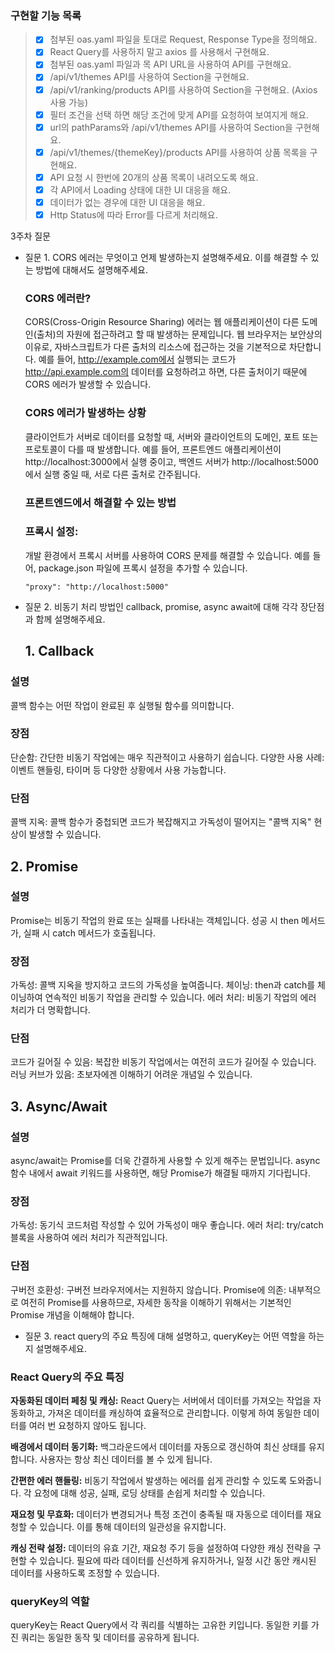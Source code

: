 ### 구현할 기능 목록


> - [x] 첨부된 oas.yaml 파일을 토대로 Request, Response Type을 정의해요.
> - [x] React Query를 사용하지 말고 axios 를 사용해서 구현해요.
> - [x] 첨부된 oas.yaml 파일과 목 API URL을 사용하여 API를 구현해요.
> - [x] /api/v1/themes API를 사용하여 Section을 구현해요.
> - [x] /api/v1/ranking/products API를 사용하여 Section을 구현해요. (Axios 사용 가능)
> - [x] 필터 조건을 선택 하면 해당 조건에 맞게 API를 요청하여 보여지게 해요.
> - [x] url의 pathParams와 /api/v1/themes API를 사용하여 Section을 구현해요.
> - [x] /api/v1/themes/{themeKey}/products API를 사용하여 상품 목록을 구현해요.
> - [x] API 요청 시 한번에 20개의 상품 목록이 내려오도록 해요.
> - [x] 각 API에서 Loading 상태에 대한 UI 대응을 해요.
> - [x] 데이터가 없는 경우에 대한 UI 대응을 해요.
> - [x] Http Status에 따라 Error를 다르게 처리해요.




3주차 질문
- 질문 1. CORS 에러는 무엇이고 언제 발생하는지 설명해주세요. 이를 해결할 수 있는 방법에 대해서도 설명해주세요.
  ### CORS 에러란?
  CORS(Cross-Origin Resource Sharing) 에러는 웹 애플리케이션이 다른 도메인(출처)의 자원에 접근하려고 할 때 발생하는 문제입니다. 웹 브라우저는 보안상의 이유로, 자바스크립트가 다른 출처의 리소스에 접근하는 것을 기본적으로 차단합니다.
  예를 들어, http://example.com에서 실행되는 코드가 http://api.example.com의 데이터를 요청하려고 하면, 다른 출처이기 때문에 CORS 에러가 발생할 수 있습니다.

  ### CORS 에러가 발생하는 상황
  클라이언트가 서버로 데이터를 요청할 때, 서버와 클라이언트의 도메인, 포트 또는 프로토콜이 다를 때 발생합니다.
  예를 들어, 프론트엔드 애플리케이션이 http://localhost:3000에서 실행 중이고, 백엔드 서버가 http://localhost:5000에서 실행 중일 때, 서로 다른 출처로 간주됩니다.

  ### 프론트엔드에서 해결할 수 있는 방법
  ### 프록시 설정:
  개발 환경에서 프록시 서버를 사용하여 CORS 문제를 해결할 수 있습니다.
  예를 들어, package.json 파일에 프록시 설정을 추가할 수 있습니다.
  ```typscript
  "proxy": "http://localhost:5000"
  ```


- 질문 2. 비동기 처리 방법인 callback, promise, async await에 대해 각각 장단점과 함께 설명해주세요.
  ## 1. Callback
### 설명
콜백 함수는 어떤 작업이 완료된 후 실행될 함수를 의미합니다.

### 장점
단순함: 간단한 비동기 작업에는 매우 직관적이고 사용하기 쉽습니다.
다양한 사용 사례: 이벤트 핸들링, 타이머 등 다양한 상황에서 사용 가능합니다.

### 단점
콜백 지옥: 콜백 함수가 중첩되면 코드가 복잡해지고 가독성이 떨어지는 "콜백 지옥" 현상이 발생할 수 있습니다.

## 2. Promise
### 설명
Promise는 비동기 작업의 완료 또는 실패를 나타내는 객체입니다. 성공 시 then 메서드가, 실패 시 catch 메서드가 호출됩니다.

### 장점
가독성: 콜백 지옥을 방지하고 코드의 가독성을 높여줍니다.
체이닝: then과 catch를 체이닝하여 연속적인 비동기 작업을 관리할 수 있습니다.
에러 처리: 비동기 작업의 에러 처리가 더 명확합니다.

### 단점
코드가 길어질 수 있음: 복잡한 비동기 작업에서는 여전히 코드가 길어질 수 있습니다.
러닝 커브가 있음: 초보자에겐 이해하기 어려운 개념일 수 있습니다.

## 3. Async/Await
### 설명
async/await는 Promise를 더욱 간결하게 사용할 수 있게 해주는 문법입니다. async 함수 내에서 await 키워드를 사용하면, 해당 Promise가 해결될 때까지 기다립니다.

### 장점
가독성: 동기식 코드처럼 작성할 수 있어 가독성이 매우 좋습니다.
에러 처리: try/catch 블록을 사용하여 에러 처리가 직관적입니다.

### 단점
구버전 호환성: 구버전 브라우저에서는 지원하지 않습니다.
Promise에 의존: 내부적으로 여전히 Promise를 사용하므로, 자세한 동작을 이해하기 위해서는 기본적인 Promise 개념을 이해해야 합니다.



- 질문 3. react query의 주요 특징에 대해 설명하고, queryKey는 어떤 역할을 하는지 설명해주세요.

### React Query의 주요 특징
  **자동화된 데이터 페칭 및 캐싱:**
  React Query는 서버에서 데이터를 가져오는 작업을 자동화하고, 가져온 데이터를 캐싱하여 효율적으로 관리합니다. 이렇게 하여 동일한 데이터를 여러 번 요청하지 않아도 됩니다.
  
  **배경에서 데이터 동기화:**
  백그라운드에서 데이터를 자동으로 갱신하여 최신 상태를 유지합니다. 사용자는 항상 최신 데이터를 볼 수 있게 됩니다.
  
  **간편한 에러 핸들링:**
  비동기 작업에서 발생하는 에러를 쉽게 관리할 수 있도록 도와줍니다. 각 요청에 대해 성공, 실패, 로딩 상태를 손쉽게 처리할 수 있습니다.
  
  **재요청 및 무효화:**
  데이터가 변경되거나 특정 조건이 충족될 때 자동으로 데이터를 재요청할 수 있습니다. 이를 통해 데이터의 일관성을 유지합니다.
  
  **캐싱 전략 설정:**
  데이터의 유효 기간, 재요청 주기 등을 설정하여 다양한 캐싱 전략을 구현할 수 있습니다. 필요에 따라 데이터를 신선하게 유지하거나, 일정 시간 동안 캐시된 데이터를 사용하도록 조정할 수 있습니다.


### queryKey의 역할
queryKey는 React Query에서 각 쿼리를 식별하는 고유한 키입니다. 동일한 키를 가진 쿼리는 동일한 동작 및 데이터를 공유하게 됩니다.
  
  
